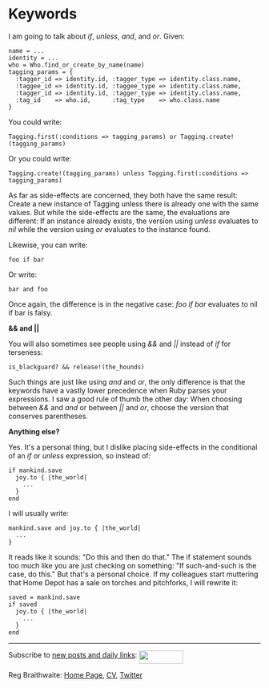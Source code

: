 Keywords
===

I am going to talk about *if*, *unless*, *and*, and *or*. Given:

    name = ...
    identity = ...
    who = Who.find_or_create_by_name(name)
    tagging_params = {
      :tagger_id => identity.id, :tagger_type => identity.class.name,
      :taggee_id => identity.id, :taggee_type => identity.class.name,
      :tagger_id => identity.id, :tagger_type => identity.class.name,
      :tag_id    => who.id,      :tag_type    => who.class.name
    }

You could write:

    Tagging.first(:conditions => tagging_params) or Tagging.create!(tagging_params)

Or you could write:

    Tagging.create!(tagging_params) unless Tagging.first(:conditions => tagging_params)

As far as side-effects are concerned, they both have the same result: Create a new instance of Tagging unless there is already one with the same values. But while the side-effects are the same, the evaluations are different: If an instance already exists, the version using *unless* evaluates to *nil* while the version using *or* evaluates to the instance found.

Likewise, you can write:

    foo if bar

Or write:

    bar and foo

Once again, the difference is in the negative case: *foo if bar* evaluates to nil if bar is falsy.

**&& and ||**

You will also sometimes see people using *&&* and *||* instead of *if* for terseness:

    is_blackguard? && release!(the_hounds)

Such things are just like using *and* and *or*, the only difference is that the keywords have a vastly lower precedence when Ruby parses your expressions. I saw a good rule of thumb the other day: When choosing between *&&* and *and* or between *||* and *or*, choose the version that conserves parentheses.

**Anything else?**

Yes. It's a personal thing, but I dislike placing side-effects in the conditional of an *if* or *unless* expression, so instead of:

    if mankind.save
      joy.to { |the_world|
        ...
      }
    end

I will usually write:

    mankind.save and joy.to { |the_world|
      ...
    }

It reads like it sounds: "Do this and then do that." The if statement sounds too much like you are just checking on something: "If such-and-such is the case, do this." But that's a personal choice. If my colleagues start muttering that Home Depot has a sale on torches and pitchforks, I will rewrite it:

    saved = mankind.save
    if saved
      joy.to { |the_world|
        ...
      }
    end

---
	
Subscribe to [new posts and daily links](http://feeds.feedburner.com/raganwald "raganwald's rss feed"): <a href="http://feeds.feedburner.com/raganwald"><img src="http://feeds.feedburner.com/~fc/raganwald?bg=&amp;fg=&amp;anim=" height="26" width="88" style="border:0" alt="" align="top"/></a>

Reg Braithwaite: [Home Page](http://reginald.braythwayt.com), [CV](http://reginald.braythwayt.com/RegBraithwaiteGH0909_en_US.pdf ""), [Twitter](http://twitter.com/raganwald)